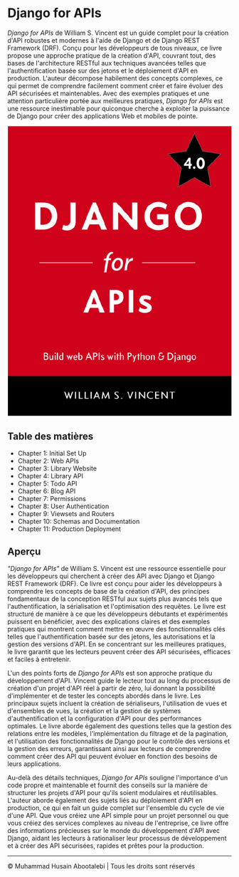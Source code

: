 <!-- ©©©©©©©©©©©©©©©©©©©©©©©© All Rights Are Reserved By Muhammad Husain Abootalebi ©©©©©©©©©©©©©©©©©©©©©©©©©©©©©©©©©© -->

# Django for APIs

*Django for APIs* de William S. Vincent est un guide complet pour la création d'API robustes et modernes à l'aide de Django et de Django REST Framework (DRF). Conçu pour les développeurs de tous niveaux, ce livre propose une approche pratique de la création d'API, couvrant tout, des bases de l'architecture RESTful aux techniques avancées telles que l'authentification basée sur des jetons et le déploiement d'API en production. L'auteur décompose habilement des concepts complexes, ce qui permet de comprendre facilement comment créer et faire évoluer des API sécurisées et maintenables. Avec des exemples pratiques et une attention particulière portée aux meilleures pratiques, *Django for APIs* est une ressource inestimable pour quiconque cherche à exploiter la puissance de Django pour créer des applications Web et mobiles de pointe.

![Django For Beginners](../../assets/Books/Book%20Covers/0%20-%203%20-%20Django%20for%20APIs.webp)

## Table des matières

- Chapter 1: Initial Set Up
- Chapter 2: Web APIs
- Chapter 3: Library Website
- Chapter 4: Library API
- Chapter 5: Todo API
- Chapter 6: Blog API
- Chapter 7: Permissions
- Chapter 8: User Authentication
- Chapter 9: Viewsets and Routers
- Chapter 10: Schemas and Documentation
- Chapter 11: Production Deployment

## Aperçu

*"Django for APIs"* de William S. Vincent est une ressource essentielle pour les développeurs qui cherchent à créer des API avec Django et Django REST Framework (DRF). Ce livre est conçu pour aider les développeurs à comprendre les concepts de base de la création d'API, des principes fondamentaux de la conception RESTful aux sujets plus avancés tels que l'authentification, la sérialisation et l'optimisation des requêtes. Le livre est structuré de manière à ce que les développeurs débutants et expérimentés puissent en bénéficier, avec des explications claires et des exemples pratiques qui montrent comment mettre en œuvre des fonctionnalités clés telles que l'authentification basée sur des jetons, les autorisations et la gestion des versions d'API. En se concentrant sur les meilleures pratiques, le livre garantit que les lecteurs peuvent créer des API sécurisées, efficaces et faciles à entretenir.

L'un des points forts de *Django for APIs* est son approche pratique du développement d'API. Vincent guide le lecteur tout au long du processus de création d'un projet d'API réel à partir de zéro, lui donnant la possibilité d'implémenter et de tester les concepts abordés dans le livre. Les principaux sujets incluent la création de sérialiseurs, l'utilisation de vues et d'ensembles de vues, la création et la gestion de systèmes d'authentification et la configuration d'API pour des performances optimales. Le livre aborde également des questions telles que la gestion des relations entre les modèles, l'implémentation du filtrage et de la pagination, et l'utilisation des fonctionnalités de Django pour le contrôle des versions et la gestion des erreurs, garantissant ainsi aux lecteurs de comprendre comment créer des API qui peuvent évoluer en fonction des besoins de leurs applications.

Au-delà des détails techniques, *Django for APIs* souligne l'importance d'un code propre et maintenable et fournit des conseils sur la manière de structurer les projets d'API pour qu'ils soient modulaires et réutilisables. L'auteur aborde également des sujets liés au déploiement d'API en production, ce qui en fait un guide complet sur l'ensemble du cycle de vie d'une API. Que vous créiez une API simple pour un projet personnel ou que vous créiez des services complexes au niveau de l'entreprise, ce livre offre des informations précieuses sur le monde du développement d'API avec Django, aidant les lecteurs à rationaliser leur processus de développement et à créer des API sécurisées, rapides et prêtes pour la production.

---

© Muhammad Husain Abootalebi | Tous les droits sont réservés

<!-- ©©©©©©©©©©©©©©©©©©©©©©©© All Rights Are Reserved By Muhammad Husain Abootalebi ©©©©©©©©©©©©©©©©©©©©©©©©©©©©©©©©©© -->
